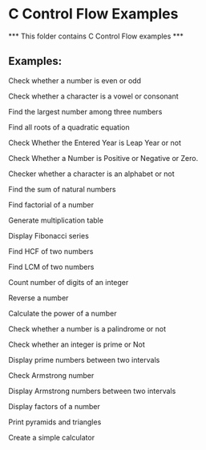 # C Control Flow Examples


*** This folder contains C Control Flow examples ***

## Examples:

Check whether a number is even or odd

Check whether a character is a vowel or consonant

Find the largest number among three numbers
		
Find all roots of a quadratic equation
		
Check Whether the Entered Year is Leap Year or not
		
Check Whether a Number is Positive or Negative or Zero.
		
Checker whether a character is an alphabet or not

Find the sum of natural numbers
		
Find factorial of a number

Generate multiplication table

Display Fibonacci series
		
Find HCF of two numbers
		
Find LCM of two numbers
		
Count number of digits of an integer
		
Reverse a number 
		
Calculate the power of a number
		
Check whether a number is a palindrome or not
		
Check whether an integer is prime or Not

Display prime numbers between two intervals
		
Check Armstrong number
		
Display Armstrong numbers between two intervals
		
Display factors of a number

Print pyramids and triangles
		
Create a simple calculator
